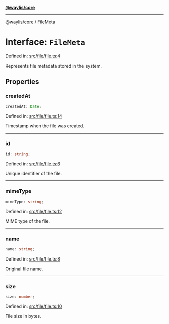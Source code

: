 [**@waylis/core**](../index.md)

***

[@waylis/core](../index.md) / FileMeta

# Interface: `FileMeta`

Defined in: [src/file/file.ts:4](https://github.com/waylis/core/blob/ec4e52cc907d26692651cc5868e974b2792624f2/src/file/file.ts#L4)

Represents file metadata stored in the system.

## Properties

### createdAt

```ts
createdAt: Date;
```

Defined in: [src/file/file.ts:14](https://github.com/waylis/core/blob/ec4e52cc907d26692651cc5868e974b2792624f2/src/file/file.ts#L14)

Timestamp when the file was created.

***

### id

```ts
id: string;
```

Defined in: [src/file/file.ts:6](https://github.com/waylis/core/blob/ec4e52cc907d26692651cc5868e974b2792624f2/src/file/file.ts#L6)

Unique identifier of the file.

***

### mimeType

```ts
mimeType: string;
```

Defined in: [src/file/file.ts:12](https://github.com/waylis/core/blob/ec4e52cc907d26692651cc5868e974b2792624f2/src/file/file.ts#L12)

MIME type of the file.

***

### name

```ts
name: string;
```

Defined in: [src/file/file.ts:8](https://github.com/waylis/core/blob/ec4e52cc907d26692651cc5868e974b2792624f2/src/file/file.ts#L8)

Original file name.

***

### size

```ts
size: number;
```

Defined in: [src/file/file.ts:10](https://github.com/waylis/core/blob/ec4e52cc907d26692651cc5868e974b2792624f2/src/file/file.ts#L10)

File size in bytes.
